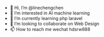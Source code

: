 - 👋 Hi, I’m @linechengchen
- 👀 I’m interested in AI  machine learning
- 🌱 I’m currently learning  php laravel 
- 💞️ I’m looking to collaborate on Web Design
- 📫 How to reach me  wechat  hdsrw888

<!---
linechengchen/linechengchen is a ✨ special ✨ repository because its `README.md` (this file) appears on your GitHub profile.
You can click the Preview link to take a look at your changes.
--->
